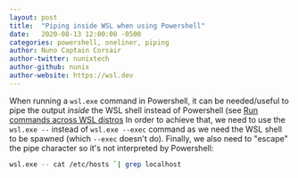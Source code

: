 ```yaml
---
layout: post
title:  "Piping inside WSL when using Powershell"
date:   2020-08-13 12:00:00 -0500
categories: powershell, oneliner, piping
author: Nuno Captain Corsair
author-twitter: nunixtech
author-github: nunix
author-website: https://wsl.dev
---
```


When running a `wsl.exe` command in Powershell, it can be needed/useful to pipe the output *inside* the WSL shell instead of Powershell (see [Run commands across WSL distros](https://craigloewen-msft.github.io/WSLTipsAndTricks/tip/multi-distro-commands.html)
In order to achieve that, we need to use the `wsl.exe --` instead of `wsl.exe --exec` command as we need the WSL shell to be spawned (which `--exec` doesn't do).
Finally, we also need to "escape" the pipe character so it's not interpreted by Powershell:

```bash
wsl.exe -- cat /etc/hosts `| grep localhost
``` 
